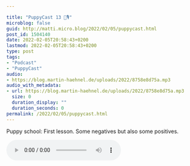 ```yaml
---

title: "PuppyCast 13 🐶🎙"
microblog: false
guid: http://matti.micro.blog/2022/02/05/puppycast.html
post_id: 1504140
date: 2022-02-05T20:58:43+0200
lastmod: 2022-02-05T20:58:43+0200
type: post
tags:
- "Podcast"
- "PuppyCast"
audio:
- https://blog.martin-haehnel.de/uploads/2022/8758e8d75a.mp3
audio_with_metadata:
- url: https://blog.martin-haehnel.de/uploads/2022/8758e8d75a.mp3
  size: 0
  duration_display: ""
  duration_seconds: 0
permalink: /2022/02/05/puppycast.html
---
```

Puppy school: First lesson. Some negatives but also some positives.

<audio controls="controls" src="https://blog.martin-haehnel.de/uploads/2022/8758e8d75a.mp3" preload="metadata" />
